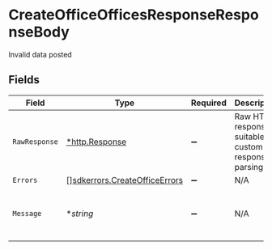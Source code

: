 # CreateOfficeOfficesResponseResponseBody

Invalid data posted


## Fields

| Field                                                                       | Type                                                                        | Required                                                                    | Description                                                                 | Example                                                                     |
| --------------------------------------------------------------------------- | --------------------------------------------------------------------------- | --------------------------------------------------------------------------- | --------------------------------------------------------------------------- | --------------------------------------------------------------------------- |
| `RawResponse`                                                               | [*http.Response](https://pkg.go.dev/net/http#Response)                      | :heavy_minus_sign:                                                          | Raw HTTP response; suitable for custom response parsing                     |                                                                             |
| `Errors`                                                                    | [][sdkerrors.CreateOfficeErrors](../../models/errors/createofficeerrors.md) | :heavy_minus_sign:                                                          | N/A                                                                         |                                                                             |
| `Message`                                                                   | **string*                                                                   | :heavy_minus_sign:                                                          | N/A                                                                         | The given data was invalid.                                                 |